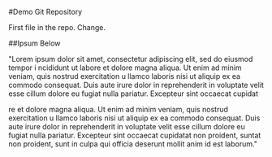 #Demo Git Repository

First file in the repo. Change.


##Ipsum Below

"Lorem ipsum dolor sit amet, consectetur adipiscing elit, sed do eiusmod tempor i
ncididunt ut labore et dolore magna aliqua. Ut enim ad minim veniam, quis nostrud exercitation u
llamco laboris nisi ut aliquip ex ea commodo consequat. Duis aute irure dolor in reprehenderit in 
voluptate velit esse cillum dolore eu fugiat nulla pariatur.
 Excepteur sint occaecat cupidat

re et dolore magna aliqua. Ut enim ad minim veniam, quis nostrud exercitation u
llamco laboris nisi ut aliquip ex ea commodo consequat. Duis aute irure dolor in reprehenderit in 
voluptate velit esse cillum dolore eu fugiat nulla pariatur.
 Excepteur sint occaecat cupidatat non proident, suntat non proident, sunt in culpa qui officia deserunt mollit anim id est laborum."